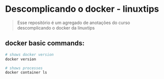 # Descomplicando o docker - linuxtips

> Esse repositório é um agregado de anotações do curso descomplicando o docker da linuxtips

## docker basic commands:

```bash
# shows docker version
docker version 

# shows processes
docker container ls
```
